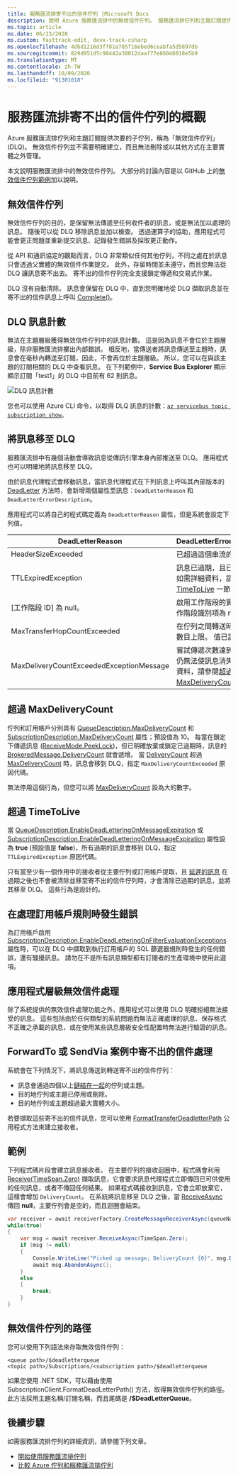 ```yaml
---
title: 服務匯流排寄不出的信件佇列 |Microsoft Docs
description: 說明 Azure 服務匯流排中的無效信件佇列。 服務匯流排佇列和主題訂閱提供次要的子佇列，稱為無效信件佇列。
ms.topic: article
ms.date: 06/23/2020
ms.custom: fasttrack-edit, devx-track-csharp
ms.openlocfilehash: 4dbd1216d3ff81e785f16ebed6ceabfa5d5897db
ms.sourcegitcommit: 829d951d5c90442a38012daaf77e86046018e5b9
ms.translationtype: MT
ms.contentlocale: zh-TW
ms.lasthandoff: 10/09/2020
ms.locfileid: "91301018"
---
```

# <a name="overview-of-service-bus-dead-letter-queues"></a>服務匯流排寄不出的信件佇列的概觀

Azure 服務匯流排佇列和主題訂閱提供次要的子佇列，稱為「無效信件佇列」(DLQ)。 無效信件佇列並不需要明確建立，而且無法刪除或以其他方式在主要實體之外管理。

本文說明服務匯流排中的無效信件佇列。 大部分的討論內容是以 GitHub 上的[無效信件佇列範例](https://github.com/Azure/azure-service-bus/tree/master/samples/DotNet/Microsoft.ServiceBus.Messaging/DeadletterQueue)加以說明。
 
## <a name="the-dead-letter-queue"></a>無效信件佇列

無效信件佇列的目的，是保留無法傳遞至任何收件者的訊息，或是無法加以處理的訊息。 隨後可以從 DLQ 移除訊息並加以檢查。 透過運算子的協助，應用程式可能會更正問題並重新提交訊息、記錄發生錯誤及採取更正動作。 

從 API 和通訊協定的觀點而言，DLQ 非常類似任何其他佇列，不同之處在於訊息只會透過父實體的無效信件作業提交。 此外，存留時間並未遵守，而且您無法從 DLQ 讓訊息寄不出去。 寄不出的信件佇列完全支援鎖定傳遞和交易式作業。

DLQ 沒有自動清除。 訊息會保留在 DLQ 中，直到您明確地從 DLQ 擷取訊息並在寄不出的信件訊息上呼叫 [Complete()](/dotnet/api/microsoft.azure.servicebus.queueclient.completeasync)。

## <a name="dlq-message-count"></a>DLQ 訊息計數
無法在主題層級獲得無效信件佇列中的訊息計數。 這是因為訊息不會位於主題層級，除非服務匯流排擲出內部錯誤。 相反地，當傳送者將訊息傳送至主題時，訊息會在毫秒內轉送至訂閱，因此，不會再位於主題層級。 所以，您可以在與該主題的訂閱相關的 DLQ 中查看訊息。 在下列範例中，**Service Bus Explorer** 顯示顯示訂閱「test1」的 DLQ 中目前有 62 則訊息。 

![DLQ 訊息計數](./media/service-bus-dead-letter-queues/dead-letter-queue-message-count.png)

您也可以使用 Azure CLI 命令，以取得 DLQ 訊息的計數：[`az servicebus topic subscription show`](/cli/azure/servicebus/topic/subscription?view=azure-cli-latest#az-servicebus-topic-subscription-show)。 

## <a name="moving-messages-to-the-dlq"></a>將訊息移至 DLQ

服務匯流排中有幾個活動會導致訊息從傳訊引擎本身內部推送至 DLQ。 應用程式也可以明確地將訊息移至 DLQ。 

由於訊息代理程式會移動訊息，當訊息代理程式在下列訊息上呼叫其內部版本的 [DeadLetter](/dotnet/api/microsoft.azure.servicebus.queueclient.deadletterasync) 方法時，會新增兩個屬性至訊息︰`DeadLetterReason` 和 `DeadLetterErrorDescription`。

應用程式可以將自己的程式碼定義為 `DeadLetterReason` 屬性，但是系統會設定下列值。

| DeadLetterReason | DeadLetterErrorDescription |
| --- | --- |
|HeaderSizeExceeded |已超過這個串流的大小配額。 |
|TTLExpiredException |訊息已過期，且已停止傳送。 如需詳細資料，請參閱[超過 TimeToLive](#exceeding-timetolive) 一節。 |
|[工作階段 ID] 為 null。 |啟用工作階段的實體不允許工作階段識別項為 null 的訊息。 |
|MaxTransferHopCountExceeded | 在佇列之間轉送時允許的躍點數目上限。 值已設為 4。 |
| MaxDeliveryCountExceededExceptionMessage | 嘗試傳遞次數達到上限之後，仍無法使訊息消失。 如需詳細資料，請參閱[超過 MaxDeliveryCount](#exceeding-maxdeliverycount) 一節。 |

## <a name="exceeding-maxdeliverycount"></a>超過 MaxDeliveryCount

佇列和訂用帳戶分別具有 [QueueDescription.MaxDeliveryCount](/dotnet/api/microsoft.servicebus.messaging.queuedescription.maxdeliverycount) 和 [SubscriptionDescription.MaxDeliveryCount](/dotnet/api/microsoft.servicebus.messaging.subscriptiondescription.maxdeliverycount) 屬性；預設值為 10。 每當在鎖定下傳遞訊息 ([ReceiveMode.PeekLock](/dotnet/api/microsoft.azure.servicebus.receivemode))，但已明確放棄或鎖定已過期時，訊息的 [BrokeredMessage.DeliveryCount](/dotnet/api/microsoft.servicebus.messaging.brokeredmessage) 就會遞增。 當 [DeliveryCount](/dotnet/api/microsoft.servicebus.messaging.brokeredmessage) 超過 [MaxDeliveryCount](/dotnet/api/microsoft.servicebus.messaging.queuedescription.maxdeliverycount) 時，訊息會移到 DLQ，指定 `MaxDeliveryCountExceeded` 原因代碼。

無法停用這個行為，但您可以將 [MaxDeliveryCount](/dotnet/api/microsoft.servicebus.messaging.queuedescription.maxdeliverycount) 設為大的數字。

## <a name="exceeding-timetolive"></a>超過 TimeToLive

當 [QueueDescription.EnableDeadLetteringOnMessageExpiration](/dotnet/api/microsoft.servicebus.messaging.queuedescription) 或 [SubscriptionDescription.EnableDeadLetteringOnMessageExpiration](/dotnet/api/microsoft.servicebus.messaging.subscriptiondescription) 屬性設為 **true** (預設值是 **false**)，所有過期的訊息會移到 DLQ，指定 `TTLExpiredException` 原因代碼。

只有當至少有一個作用中的接收者從主要佇列或訂用帳戶提取，且 [延遲的訊息](./message-deferral.md) 在過期之後也不會被清除並移至寄不出的信件佇列時，才會清除已過期的訊息，並將其移至 DLQ。 這些行為是設計的。

## <a name="errors-while-processing-subscription-rules"></a>在處理訂用帳戶規則時發生錯誤

為訂用帳戶啟用 [SubscriptionDescription.EnableDeadLetteringOnFilterEvaluationExceptions](/dotnet/api/microsoft.servicebus.messaging.subscriptiondescription) 屬性時，可以在 DLQ 中擷取到執行訂用帳戶的 SQL 篩選器規則時發生的任何錯誤，還有騷擾訊息。 請勿在不是所有訊息類型都有訂閱者的生產環境中使用此選項。

## <a name="application-level-dead-lettering"></a>應用程式層級無效信件處理

除了系統提供的無效信件處理功能之外，應用程式可以使用 DLQ 明確拒絕無法接受的訊息。 這些包括由於任何類型的系統問題而無法正確處理的訊息、保存格式不正確之承載的訊息，或在使用某些訊息層級安全性配置時無法進行驗證的訊息。

## <a name="dead-lettering-in-forwardto-or-sendvia-scenarios"></a>ForwardTo 或 SendVia 案例中寄不出的信件處理

系統會在下列情況下，將訊息傳送到轉送寄不出的信件佇列：

- 訊息會通過四個以上[鏈結在一起](service-bus-auto-forwarding.md)的佇列或主題。
- 目的地佇列或主題已停用或刪除。
- 目的地佇列或主題超過最大實體大小。

若要擷取這些寄不出的信件訊息，您可以使用 [FormatTransferDeadletterPath](/dotnet/api/microsoft.azure.servicebus.entitynamehelper.formattransferdeadletterpath) 公用程式方法來建立接收者。

## <a name="example"></a>範例

下列程式碼片段會建立訊息接收者。 在主要佇列的接收迴圈中，程式碼會利用 [Receive(TimeSpan.Zero)](/dotnet/api/microsoft.servicebus.messaging.messagereceiver) 擷取訊息，它會要求訊息代理程式立即傳回已可供使用的任何訊息，或者不傳回任何結果。 如果程式碼接收到訊息，它會立即放棄它，這樣會增加 `DeliveryCount`。 在系統將訊息移至 DLQ 之後，當 [ReceiveAsync](/dotnet/api/microsoft.servicebus.messaging.messagereceiver) 傳回 **null**，主要佇列會是空的，而且迴圈會結束。

```csharp
var receiver = await receiverFactory.CreateMessageReceiverAsync(queueName, ReceiveMode.PeekLock);
while(true)
{
    var msg = await receiver.ReceiveAsync(TimeSpan.Zero);
    if (msg != null)
    {
        Console.WriteLine("Picked up message; DeliveryCount {0}", msg.DeliveryCount);
        await msg.AbandonAsync();
    }
    else
    {
        break;
    }
}
```

## <a name="path-to-the-dead-letter-queue"></a>無效信件佇列的路徑
您可以使用下列語法來存取無效信件佇列：

```
<queue path>/$deadletterqueue
<topic path>/Subscriptions/<subscription path>/$deadletterqueue
```

如果您使用 .NET SDK，可以藉由使用 SubscriptionClient.FormatDeadLetterPath() 方法，取得無效信件佇列的路徑。 此方法採用主題名稱/訂閱名稱，而且尾碼是 **/$DeadLetterQueue**。


## <a name="next-steps"></a>後續步驟

如需服務匯流排佇列的詳細資訊，請參閱下列文章。

* [開始使用服務匯流排佇列](service-bus-dotnet-get-started-with-queues.md)
* [比較 Azure 佇列和服務匯流排佇列](service-bus-azure-and-service-bus-queues-compared-contrasted.md)

